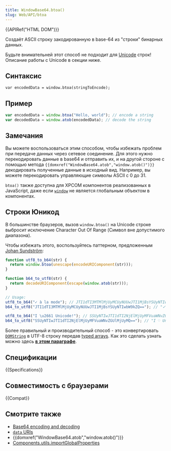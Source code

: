 ```yaml
---
title: WindowBase64.btoa()
slug: Web/API/btoa
---
```


{{APIRef("HTML DOM")}}

Создаёт ASCII строку закодированную в base-64 из "строки" бинарных данных.

Будьте внимательней этот способ не подходит для [Unicode](http://www.unicode.org/standard/WhatIsUnicode.html) строк! Описание работы с Unicode в секции ниже.

## Синтаксис

```
var encodedData = window.btoa(stringToEncode);
```

## Пример

```js
var encodedData = window.btoa("Hello, world"); // encode a string
var decodedData = window.atob(encodedData); // decode the string
```

## Замечания

Вы можете воспользоваться этим способом, чтобы избежать проблем при передаче данных через сетевое соединение. Для этого нужно перекодировать данные в base64 и отправить их, и на другой стороне с помощью метода `{{domxref("WindowBase64.atob","window.atob()")}}` декодировать полученные данные в исходный вид. Например, вы можете перекодировать управляющие символы ASCII с 0 до 31.

`btoa()` также доступна для XPCOM компонентов реализованных в JavaScript, даже если [`window`](/ru/docs/DOM/window) не является глобальным объектом в компонентах.

## Строки Юникод

В большинстве браузеров, вызов `window.btoa()` на Unicode строке выбросит исключение Character Out Of Range (Символ вне допустимого диапазона).

Чтобы избежать этого, воспользуйтесь паттерном, предложенным [Johan Sundström](http://ecmanaut.blogspot.com/2006/07/encoding-decoding-utf8-in-javascript.html):

```js
function utf8_to_b64(str) {
  return window.btoa(unescape(encodeURIComponent(str)));
}

function b64_to_utf8(str) {
  return decodeURIComponent(escape(window.atob(str)));
}

// Usage:
utf8_to_b64("✓ à la mode"); // JTI1dTI3MTMlMjUyMCUyNUUwJTI1MjBsYSUyNTIwbW9kZQ==
b64_to_utf8("JTI1dTI3MTMlMjUyMCUyNUUwJTI1MjBsYSUyNTIwbW9kZQ=="); // "✓ à la mode"

utf8_to_b64("I \u2661 Unicode!"); // SSUyNTIwJTI1dTI2NjElMjUyMFVuaWNvZGUlMjUyMQ==
b64_to_utf8("SSUyNTIwJTI1dTI2NjElMjUyMFVuaWNvZGUlMjUyMQ=="); // "I ♡ Unicode!"
```

Более правильный и производительный способ - это конвертировать [`DOMString`](/ru/docs/Web/API/DOMString) в UTF-8 строку передав [typed arrays](/ru/docs/Web/JavaScript/Typed_arrays). Как это сделать узнать можно здесь **[в этом параграфе](</ru/docs/Web/JavaScript/Base64_encoding_and_decoding#Solution_.232_.E2.80.93_rewriting_atob()_and_btoa()_using_TypedArrays_and_UTF-8>)**.

## Спецификации

{{Specifications}}

## Совместимость с браузерами

{{Compat}}

## Смотрите также

- [Base64 encoding and decoding](/ru/docs/Web/API/WindowBase64/Base64_encoding_and_decoding)
- [`data` URIs](/ru/docs/data_URIs)
- {{domxref("WindowBase64.atob","window.atob()")}}
- [Components.utils.importGlobalProperties](/ru/docs/Components.utils.importGlobalProperties)
